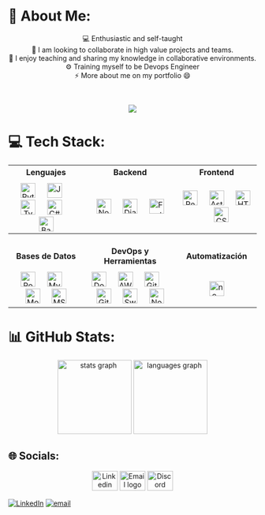 # 👾 About Me:
<div align="center">
  <p>💻 Enthusiastic and self-taught<br>🔎 I am looking to collaborate in high value projects and teams.<br>🤝 I enjoy teaching and sharing my knowledge in collaborative environments.<br>⚙️ Training myself to be Devops Engineer<br>⚡ More about me on my portfolio 😄</p>
  <br>
  
  <a href="https://matiusdev.github.io/portafolio/"><img src="https://readme-typing-svg.demolab.com?font=Fira+Code&letterSpacing=5px&duration=1000&pause=1500&color=2A8487&center=true&vCenter=true&width=500&lines=Python+Backend+Developer;DevOps+Engineer;My+portfolio%2C+click+here!" /></a>
</div>

# 💻 Tech Stack:
<table width="100%" align="center" style="border: none;">
<tbody>

  <tr>
    <th align="center" style="padding-bottom: 10px;">Lenguajes</th>
    <th align="center" style="padding-bottom: 10px;">Backend</th>
    <th align="center" style="padding-bottom: 10px;">Frontend</th>
  </tr>
  
  <tr style="padding-bottom: 20px;">
    <td align="center" valign="center">
      <img src="https://cdn.jsdelivr.net/gh/homarr-labs/dashboard-icons/svg/python.svg" height="30" alt="Python logo"/>
      <img width="15"/>
      <img src="https://cdn.jsdelivr.net/gh/homarr-labs/dashboard-icons/svg/javascript.svg" height="30" alt="JavaScript logo"/>
      <img width="15"/>
      <img src="https://cdn.jsdelivr.net/gh/homarr-labs/dashboard-icons/svg/typescript.svg" height="30" alt="TypeScript logo"/>
      <img width="15"/>
      <img src="https://cdn.jsdelivr.net/gh/homarr-labs/dashboard-icons/svg/csharp.svg" height="30" alt="C# logo"/>
      <img width="15"/>
      <img src="https://cdn.jsdelivr.net/gh/homarr-labs/dashboard-icons/svg/shell-light.svg" height="30" alt="Bash logo"/>
    </td>
    <td align="center" valign="center">
      <img src="https://cdn.jsdelivr.net/gh/homarr-labs/dashboard-icons/svg/nodejs.svg" height="30" alt="Node.js logo"/>
      <img width="15"/>
      <img src="https://logo.svgcdn.com/l/django-icon.svg" height="30" alt="Django logo"/>
      <img width="15"/>
      <img src="https://logo.svgcdn.com/d/fastapi-original.svg" height="30" alt="FastAPI logo"/>
    </td>
    <td align="center" valign="center">
      <img src="https://cdn.jsdelivr.net/gh/homarr-labs/dashboard-icons/svg/reactjs.svg" height="30" alt="React logo"/>
      <img width="15"/>
      <img src="https://logo.svgcdn.com/l/astro-icon.svg" height="30" alt="Astro logo"/>
      <img width="15"/>
      <img src="https://cdn.jsdelivr.net/gh/homarr-labs/dashboard-icons/svg/html-light.svg" height="30" alt="HTML5 logo"/>
      <img width="15"/>
      <img src="https://cdn.jsdelivr.net/gh/homarr-labs/dashboard-icons/svg/css-light.svg" height="30" alt="CSS3 logo"/>
    </td>
  </tr>

  <tr>
    <th align="center" style="padding-top: 25px; padding-bottom: 10px;">Bases de Datos</th>
    <th align="center" style="padding-top: 25px; padding-bottom: 10px;">DevOps y Herramientas</th>
    <th align="center" style="padding-top: 25px; padding-bottom: 10px;">Automatización</th>
  </tr>
  
  <tr>
    <td align="center" valign="center">
      <img src="https://cdn.jsdelivr.net/gh/homarr-labs/dashboard-icons/svg/postgresql.svg" height="30" alt="PostgreSQL logo"/>
      <img width="15"/>
      <img src="https://cdn.jsdelivr.net/gh/homarr-labs/dashboard-icons/svg/mysql.svg" height="30" alt="MySQL logo"/>
      <img width="15"/>
      <img src="https://cdn.jsdelivr.net/gh/homarr-labs/dashboard-icons/svg/mongodb.svg" height="30" alt="MongoDB logo"/>
      <img width="15"/>
      <img src="https://cdn.jsdelivr.net/gh/homarr-labs/dashboard-icons/svg/microsoft-sql-server-light.svg" height="30" alt="MS SQL Server logo"/>
    </td>
    <td align="center" valign="center">
      <img src="https://cdn.jsdelivr.net/gh/homarr-labs/dashboard-icons/svg/docker.svg" height="30" alt="Docker logo"/>
      <img width="15"/>
      <img src="https://cdn.jsdelivr.net/gh/homarr-labs/dashboard-icons/svg/aws-light.svg" height="30" alt="AWS logo"/>
      <img width="15"/>
      <img src="https://cdn.jsdelivr.net/gh/homarr-labs/dashboard-icons/svg/git.svg" height="30" alt="Git logo"/>
      <img width="15"/>
      <img src="https://cdn.jsdelivr.net/gh/homarr-labs/dashboard-icons/svg/github-light.svg" height="30" alt="GitHub logo"/>
      <img width="15"/>
      <img src="https://cdn.jsdelivr.net/gh/homarr-labs/dashboard-icons/svg/swagger.svg" height="30" alt="Swagger logo"/>
      <img width="15"/>
      <img src="https://cdn.jsdelivr.net/gh/homarr-labs/dashboard-icons/svg/notion-light.svg" height="30" alt="Notion logo"/>
    </td>
    <td align="center" valign="center">
      <img src="https://cdn.jsdelivr.net/gh/homarr-labs/dashboard-icons/svg/n8n.svg" height="30" alt="n8n logo"/>
    </td>
  </tr>

</tbody>
</table>

# 📊 GitHub Stats:
<div align="center">
  <img src="https://github-readme-stats.vercel.app/api?username=matiusdev&hide_title=false&hide_rank=false&show_icons=true&include_all_commits=true&count_private=true&disable_animations=false&theme=dracula&locale=en&hide_border=false&order=1" height="150" alt="stats graph"  />
  <img src="https://github-readme-stats.vercel.app/api/top-langs?username=matiusdev&locale=en&hide_title=false&layout=compact&card_width=320&langs_count=5&theme=dracula&hide_border=false&order=2" height="150" alt="languages graph"  />
</div>

## 🌐 Socials:
<div align="center">
  <a href="https://www.linkedin.com/in/mateo-monsalve"><img src="https://cdn.jsdelivr.net/gh/homarr-labs/dashboard-icons/svg/linkedin.svg" width="52" height="40" alt="Linkedin logo"  /></a>
  <a href="mailto:mateomonsalve502@gmail.com"><img src="https://cdn.jsdelivr.net/gh/homarr-labs/dashboard-icons/svg/gmail.svg" width="52" height="40" alt="Email logo"  /></a>
  <a href="https://discord.com/users/142107854864646144"><img src="https://cdn.jsdelivr.net/gh/homarr-labs/dashboard-icons/svg/discord.svg" width="52" height="40" alt="Discord logo"  /></a>
</div>

[![LinkedIn](https://img.shields.io/badge/LinkedIn-%230077B5.svg?logo=linkedin&logoColor=white)](https://www.linkedin.com/in/mateo-monsalve) [![email](https://img.shields.io/badge/Email-D14836?logo=gmail&logoColor=white)](mailto:mateomonsalve502@gmail.com)
